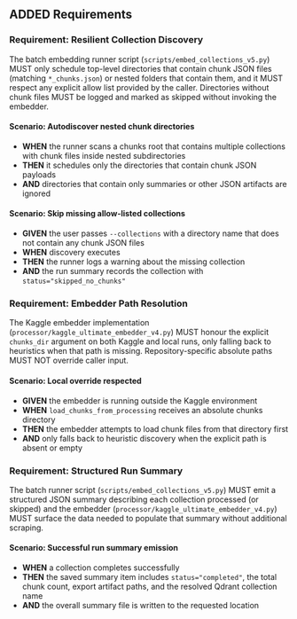 ## ADDED Requirements
### Requirement: Resilient Collection Discovery
The batch embedding runner script (`scripts/embed_collections_v5.py`) MUST only schedule top-level directories that contain chunk JSON files (matching `*_chunks.json`) or nested folders that contain them, and it MUST respect any explicit allow list provided by the caller. Directories without chunk files MUST be logged and marked as skipped without invoking the embedder.

#### Scenario: Autodiscover nested chunk directories
- **WHEN** the runner scans a chunks root that contains multiple collections with chunk files inside nested subdirectories
- **THEN** it schedules only the directories that contain chunk JSON payloads
- **AND** directories that contain only summaries or other JSON artifacts are ignored

#### Scenario: Skip missing allow-listed collections
- **GIVEN** the user passes `--collections` with a directory name that does not contain any chunk JSON files
- **WHEN** discovery executes
- **THEN** the runner logs a warning about the missing collection
- **AND** the run summary records the collection with `status="skipped_no_chunks"`

### Requirement: Embedder Path Resolution
The Kaggle embedder implementation (`processor/kaggle_ultimate_embedder_v4.py`) MUST honour the explicit `chunks_dir` argument on both Kaggle and local runs, only falling back to heuristics when that path is missing. Repository-specific absolute paths MUST NOT override caller input.

#### Scenario: Local override respected
- **GIVEN** the embedder is running outside the Kaggle environment
- **WHEN** `load_chunks_from_processing` receives an absolute chunks directory
- **THEN** the embedder attempts to load chunk files from that directory first
- **AND** only falls back to heuristic discovery when the explicit path is absent or empty

### Requirement: Structured Run Summary
The batch runner script (`scripts/embed_collections_v5.py`) MUST emit a structured JSON summary describing each collection processed (or skipped) and the embedder (`processor/kaggle_ultimate_embedder_v4.py`) MUST surface the data needed to populate that summary without additional scraping.

#### Scenario: Successful run summary emission
- **WHEN** a collection completes successfully
- **THEN** the saved summary item includes `status="completed"`, the total chunk count, export artifact paths, and the resolved Qdrant collection name
- **AND** the overall summary file is written to the requested location
